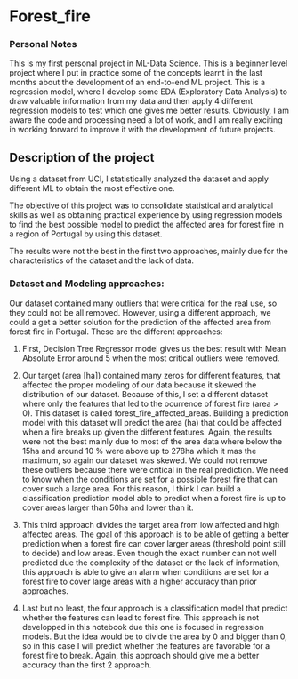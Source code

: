 # Forest_fire

### Personal Notes 
This is my first personal project in ML-Data Science.
This is a beginner level project where I put in practice some of the concepts learnt in the last months about the development of an end-to-end ML project. This is a regression model, where I develop some EDA (Exploratory Data Analysis) to draw valuable information from my data and then apply 4 different regression models to test which one gives me better results. Obviously, I am aware the code and processing need a lot of work, and I am really exciting in working forward to improve it with the development of future projects.

## Description of the project

Using a dataset from UCI, I statistically analyzed the dataset and apply different ML to obtain the most effective one.

The objective of this project was to consolidate statistical and analytical skills as well as obtaining practical experience by 
using regression models to find the best possible model to predict the affected area for forest fire in a region of Portugal by
using this dataset.

The results were not the best in the first two approaches, mainly due for the characteristics of the dataset and the lack of data.

### Dataset and Modeling approaches:

Our dataset contained many outliers that were critical for the real use, so they could not be all removed. However, using a different
approach, we could a get a better solution for the prediction of the affected area from forest fire in Portugal. These are the different
approaches:

1. First, Decision Tree Regressor model gives us the best result with Mean Absolute Error around 5 when the most critical outliers
were removed.

2. Our target (area [ha]) contained many zeros for different features, that affected the proper modeling of our data because it skewed the
distribution of our dataset. Because of this, I set a different dataset where only the features that led to the ocurrence of forest
fire (area > 0). This dataset is called forest_fire_affected_areas. Building a prediction model with this dataset will predict the
area (ha) that could be affected when a fire breaks up given the different features. Again, the results were not the best mainly
due to most of the area data where below the 15ha and around 10 % were above up to 278ha which it mas the maximum, so again our 
dataset was skewed. We could not remove these outliers because there were critical in the real prediction. We need to know when the
conditions are set for a possible forest fire that can cover such a large area. For this reason, I think I can build a classification
prediction model able to predict when a forest fire is up to cover areas larger than 50ha and lower than it.

3. This third approach divides the target area from low affected and high affected areas. The goal of this approach is to be able
of getting a better prediction when a forest fire can cover larger areas (threshold point still to decide) and low areas. Even 
though the exact number can not well predicted due the complexity of the dataset or the lack of information, this approach is able
to give an alarm when conditions are set for a forest fire to cover large areas with a higher accuracy than prior approaches.

4. Last but no least, the four approach is a classification model that predict whether the features can lead to forest fire. This approach is not developped in this notebook due this one is focused in regression models. But the idea would be to divide the area by 0 and bigger than 0, so in this case I will predict whether the features are favorable for a forest fire to break. Again, this approach should give me a better accuracy than the first 2 approach.


